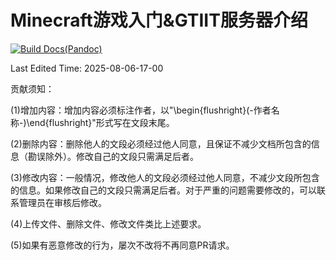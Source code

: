 # Minecraft游戏入门&GTIIT服务器介绍
[![Build Docs(Pandoc)](https://github.com/juicyenc/gtmc-intro-doc/actions/workflows/render-pandoc.yml/badge.svg?branch=main)](https://github.com/juicyenc/gtmc-intro-doc/actions/workflows/render-pandoc.yml)

Last Edited Time: 2025-08-06-17-00

贡献须知：

(1)增加内容：增加内容必须标注作者，以"\begin{flushright}(-作者名称-)\end{flushright}"形式写在文段末尾。

(2)删除内容：删除他人的文段必须经过他人同意，且保证不减少文档所包含的信息（勘误除外）。修改自己的文段只需满足后者。

(3)修改内容：一般情况，修改他人的文段必须经过他人同意，不减少文段所包含的信息。如果修改自己的文段只需满足后者。对于严重的问题需要修改的，可以联系管理员在审核后修改。

(4)上传文件、删除文件、修改文件类比上述要求。

(5)如果有恶意修改的行为，屡次不改将不再同意PR请求。
